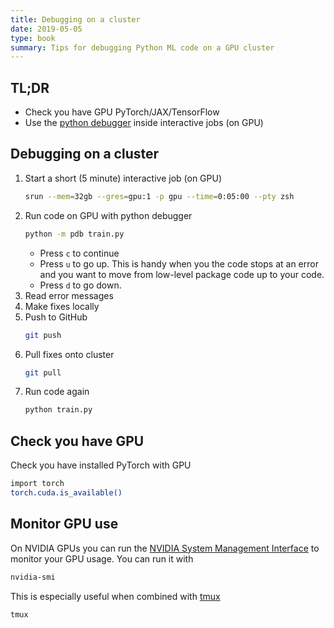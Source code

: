 ```yaml
---
title: Debugging on a cluster
date: 2019-05-05
type: book
summary: Tips for debugging Python ML code on a GPU cluster
---
```

## TL;DR
- Check you have GPU PyTorch/JAX/TensorFlow
- Use the [python debugger](https://docs.python.org/3/library/pdb.html) inside interactive jobs (on GPU)

## Debugging on a cluster

<!-- Use tmux -->
<!-- ```sh -->
<!-- tmux -->
<!-- ``` -->
<!-- Importantly, you can continuously run/cancel jobs until the 5 minutes is up. -->
1. Start a short (5 minute) interactive job (on GPU)
    ```sh
    srun --mem=32gb --gres=gpu:1 -p gpu --time=0:05:00 --pty zsh
    ```
2. Run code on GPU with python debugger
    ```sh
    python -m pdb train.py
    ```
    - Press `c` to continue
    - Press `u` to go up. This is handy when you the code stops at an error and you want to move from low-level package code up to your code.
    - Press `d` to go down. 
3. Read error messages
4. Make fixes locally
5. Push to GitHub
    ```sh
    git push
    ```
6. Pull fixes onto cluster
    ```sh
    git pull
    ```
7. Run code again 
    ```sh
    python train.py
    ```

## Check you have GPU
Check you have installed PyTorch with GPU
```sh
import torch
torch.cuda.is_available()
```
## Monitor GPU use
On NVIDIA GPUs you can run the [NVIDIA System Management Interface](https://developer.nvidia.com/nvidia-system-management-interface)
to monitor your GPU usage. You can run it with
```sh
nvidia-smi
```
This is especially useful when combined with [tmux](https://github.com/tmux/tmux/wiki)
```sh
tmux
```
